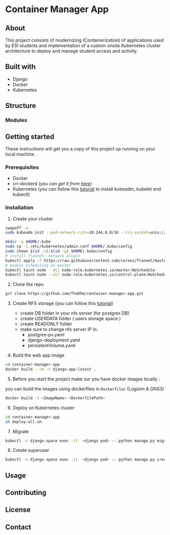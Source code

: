 # Container Manager App

## About 
This project consists of modernizing (Containerization) of applications used by ESI students and implementation of a custom onsite Kubernetes cluster architecture to deploy and manage student access and activity.

## Built with
* Django
* Docker 
* Kubernetes 
## Structure
### Modules
### 
## Getting started
These instructions will get you a copy of this project up running on your local machine .

### Prerequisites
* Docker
* cri-dockerd *(you can get it from [here](https://github.com/Mirantis/cri-dockerd))*
* Kubernetes (you can follow this [tutorial](https://phoenixnap.com/kb/install-kubernetes-on-ubuntu) to install kubeadm, kubelet and kubectl)

[//]: # (* Python 3 *&#40;you can get it from [here]&#40;https://www.python.org/downloads/&#41;&#41;*)

[//]: # (* virtualenv)

[//]: # (```sh)

[//]: # (pip install virtualenv)

[//]: # (```)

[//]: # (### Create a virtual environement)

[//]: # ()
[//]: # (```sh)

[//]: # (virtualenv "Your virtualenv name"  )

[//]: # (cd "Your virtualenv name")

[//]: # (Scripts\activate)

[//]: # (```)

### Installation
1. Create your cluster
```sh
swapoff -a
sudo kubeadm init --pod-network-cidr=10.244.0.0/16 --cri-socket=unix:///var/run/cri-dockerd.sock --apiserver-advertise-address=<your ip>

mkdir -p $HOME/.kube
sudo cp -i /etc/kubernetes/admin.conf $HOME/.kube/config
sudo chown $(id -u):$(id -g) $HOME/.kube/config
# install flannel: network plugin
kubectl apply -f https://raw.githubusercontent.com/coreos/flannel/master/Documentation/kube-flannel.yml
# enable scheduling on master
kubectl taint node --all node-role.kubernetes.io/master:NoSchedule-
kubectl taint node --all node-role.kubernetes.io/control-plane:NoSchedule-
```
2. Clone the repo
```sh
git clone https://github.com/TheDhm/container-manager-app.git
```
3. Create NFS storage (you can follow this [tutorial](https://www.tecmint.com/install-nfs-server-on-ubuntu/))
    * create DB folder in your nfs server (for postgres DB)
    * create USERDATA folder ( users storage space )
    * create READONLY folder
    * make sure to change nfs server IP in: 
      * postgres-pv.yaml
      * django-deployment.yaml
      * persistentVolume.yaml


4. Build the web app image
```sh
cd container-manager-app
docker build --rm -t django-app:latest .
```
5. Before you start the project make sur you have docker images locally :

[//]: # (* [Gns3]&#40;https://hub.docker.com/r/younes46/gns&#41;)

[//]: # (```sh )

[//]: # (docker pull younes46/gns)

[//]: # (docker tag younes46/gns gns3)

[//]: # (```)

[//]: # (* [Logisim]&#40;https://hub.docker.com/repository/docker/anii76/logisim&#41;)

[//]: # (```sh )

[//]: # (docker pull anii76/logisim)

[//]: # (docker tag anii76/logisim logisim)

[//]: # (```)

[//]: # (### Or)
you can build the images using dockerfiles in `Dockerfiles` (Logisim & GNS3)
```sh 
docker build -t <ImageName> <DockerfilePath>
```
6. Deploy on Kubernetes cluster
```sh
cd container-manager-app
sh deploy-all.sh
```
7. Migrate
```sh
kubectl -n django-space exec -it  <django pod> -- python manage.py migrate
```
8. Create superuser
```sh
kubectl -n django-space exec -it  <django pod> -- python manage.py createsuperuser
```

## Usage
## Contributing
## License
## Contact

